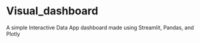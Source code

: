 # Visual_dashboard
A simple Interactive Data App dashboard made using Streamlit, Pandas, and Plotly
